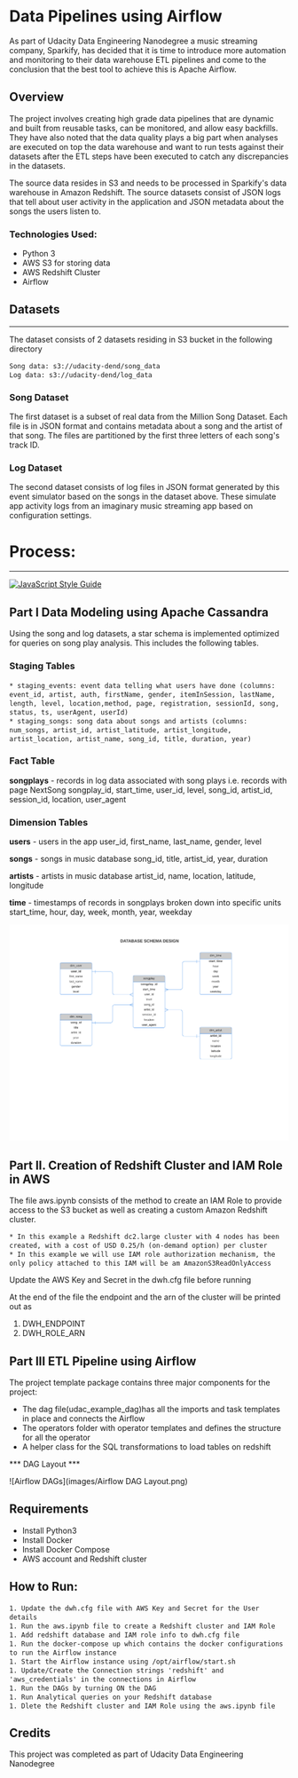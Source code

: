 # Data Pipelines using Airflow

As part of Udacity Data Engineering Nanodegree a music streaming company, Sparkify, has decided that it is time to introduce more automation and monitoring to their data warehouse ETL pipelines and come to the conclusion that the best tool to achieve this is Apache Airflow.

## Overview


The project involves creating high grade data pipelines that are dynamic and built from reusable tasks, can be monitored, and allow easy backfills. They have also noted that the data quality plays a big part when analyses are executed on top the data warehouse and want to run tests against their datasets after the ETL steps have been executed to catch any discrepancies in the datasets.

The source data resides in S3 and needs to be processed in Sparkify's data warehouse in Amazon Redshift. The source datasets consist of JSON logs that tell about user activity in the application and JSON metadata about the songs the users listen to.

### Technologies Used:

* Python 3
* AWS S3 for storing data
* AWS Redshift Cluster
* Airflow


## Datasets

***

The dataset consists of 2 datasets residing in S3 bucket in the following directory

    Song data: s3://udacity-dend/song_data
    Log data: s3://udacity-dend/log_data

### Song Dataset
The first dataset is a subset of real data from the Million Song Dataset. Each file is in JSON format and contains metadata about a song and the artist of that song. The files are partitioned by the first three letters of each song's track ID. 

### Log Dataset
The second dataset consists of log files in JSON format generated by this event simulator based on the songs in the dataset above. These simulate app activity logs from an imaginary music streaming app based on configuration settings. 

# Process:

***

[![JavaScript Style Guide](https://img.shields.io/badge/code_style-standard-brightgreen.svg)](https://standardjs.com)

## Part I Data Modeling using Apache Cassandra
Using the song and log datasets, a star schema is implemented optimized for queries on song play analysis. This includes the following tables.

### Staging Tables

	* staging_events: event data telling what users have done (columns: event_id, artist, auth, firstName, gender, itemInSession, lastName, length, level, location,method, page, registration, sessionId, song, status, ts, userAgent, userId)
	* staging_songs: song data about songs and artists (columns: num_songs, artist_id, artist_latitude, artist_longitude, artist_location, artist_name, song_id, title, duration, year)

### Fact Table
**songplays** - records in log data associated with song plays i.e. records with page NextSong
songplay_id, start_time, user_id, level, song_id, artist_id, session_id, location, user_agent

### Dimension Tables
**users** - users in the app
user_id, first_name, last_name, gender, level

**songs** - songs in music database
song_id, title, artist_id, year, duration

**artists** - artists in music database
artist_id, name, location, latitude, longitude

**time** - timestamps of records in songplays broken down into specific units
start_time, hour, day, week, month, year, weekday

![Databaseschema](images/schema.png)


## Part II. Creation of Redshift Cluster and IAM Role in AWS 
    
The file aws.ipynb consists of the method to create an IAM Role to provide access to the S3 bucket as well as creating a custom
Amazon Redshift cluster.

	* In this example a Redshift dc2.large cluster with 4 nodes has been created, with a cost of USD 0.25/h (on-demand option) per cluster
	* In this example we will use IAM role authorization mechanism, the only policy attached to this IAM will be am AmazonS3ReadOnlyAccess

Update the AWS Key and Secret in the dwh.cfg file before running

At the end of the file the endpoint and the arn of the cluster will be printed out as 
   1. DWH_ENDPOINT
   1. DWH_ROLE_ARN


## Part III ETL Pipeline using Airflow

The project template package contains three major components for the project:

* The dag file(udac_example_dag)has all the imports and task templates in place and connects the Airflow
* The operators folder with operator templates and defines the structure for all the operator
* A helper class for the SQL transformations to load tables on redshift

*** DAG Layout ***

![Airflow DAGs](images/Airflow DAG Layout.png)


## Requirements
* Install Python3
* Install Docker
* Install Docker Compose
* AWS account and Redshift cluster

## How to Run:


	1. Update the dwh.cfg file with AWS Key and Secret for the User details
	1. Run the aws.ipynb file to create a Redshift cluster and IAM Role
	1. Add redshift database and IAM role info to dwh.cfg file
	1. Run the docker-compose up which contains the docker configurations to run the Airflow instance
	1. Start the Airflow instance using /opt/airflow/start.sh
	1. Update/Create the Connection strings 'redshift' and 'aws_credentials' in the connections in Airflow
	1. Run the DAGs by turning ON the DAG
	1. Run Analytical queries on your Redshift database
	1. Dlete the Redshift cluster and IAM Role using the aws.ipynb file

## Credits

This project was completed as part of Udacity Data Engineering Nanodegree



